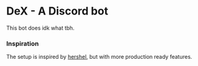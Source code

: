 # DeX - A Discord bot

This bot does idk what tbh.
### Inspiration

The setup is inspired by [hershel](https://github.com/hershel/hershel), but with more production ready features.